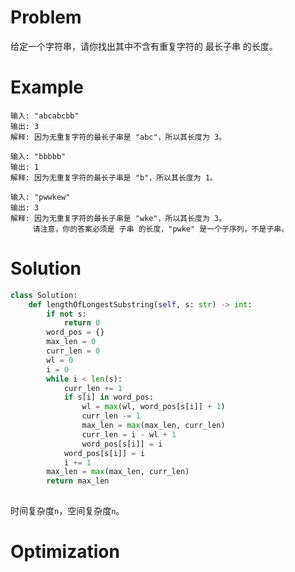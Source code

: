 # Problem

给定一个字符串，请你找出其中不含有重复字符的 最长子串 的长度。

# Example

```text
输入: "abcabcbb"
输出: 3 
解释: 因为无重复字符的最长子串是 "abc"，所以其长度为 3。
```

```text
输入: "bbbbb"
输出: 1
解释: 因为无重复字符的最长子串是 "b"，所以其长度为 1。
```

```text
输入: "pwwkew"
输出: 3
解释: 因为无重复字符的最长子串是 "wke"，所以其长度为 3。
     请注意，你的答案必须是 子串 的长度，"pwke" 是一个子序列，不是子串。
```

# Solution

```python
class Solution:
    def lengthOfLongestSubstring(self, s: str) -> int:
        if not s:
            return 0
        word_pos = {}
        max_len = 0
        curr_len = 0
        wl = 0
        i = 0
        while i < len(s):
            curr_len += 1
            if s[i] in word_pos:
                wl = max(wl, word_pos[s[i]] + 1)
                curr_len -= 1
                max_len = max(max_len, curr_len)
                curr_len = i - wl + 1
                word_pos[s[i]] = i
            word_pos[s[i]] = i
            i += 1
        max_len = max(max_len, curr_len)
        return max_len
   
```

时间复杂度`n`，空间复杂度`n`。

# Optimization
